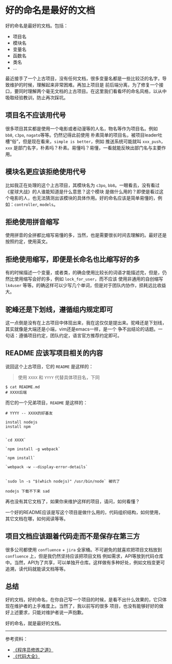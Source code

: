 # 好的命名是最好的文档

好的命名是最好的文档。包括：

- 项目名
- 模块名
- 变量名
- 函数名
- 类名
- ...

最近接手了一个上古项目，没有任何文档，很多变量名都是一些比较泛的名字，导致维护的时候，理解起来非常困难。再加上项目是
前后端分离，为了修复一个接口，要同时理解两个毫无文档的上古项目。在这里我们看看坏的命名风格，以从中吸取经验教训，防止再次踩坑。

## 项目名不应该用代号

很多项目其实都是使用一个电影或者动漫等的人名，物名等作为项目名。例如 `bb8`, `c3po`, `nagato`等等。仍然记得此前使用
朴素简单的项目名，被项目leader吐槽“俗”，但是现在看来，`simple is better`，例如 推送系统可能就叫 `xxx_push`，`xxx`
是部门名字，朴素吗？朴素。易懂吗？易懂，一看就能反映出部门名与主要作用。

## 模块名更应该拒绝使用代号

比如我正在处理的这个上古项目，其模块名为 `c3po`, `bb8`。一眼看去，没有看过《星球大战》的人谁能知道是什么意思？这个模块
是做什么用的？即使是看过这个电影的人，也无法猜测出该模块的具体作用。好的命名应该是简单易懂的，例如：`controller`, `models`。

## 拒绝使用拼音缩写

使用拼音的全拼都比缩写易懂的多，当然，也是需要很长时间去理解的。最好还是按照约定，使用英文。

## 拒绝使用缩写，即便是长命名也比缩写好的多

有的时候描述一个变量，或者类，的确会使用比较长的词语才能描述完，但是，仍然比使用缩写会好的多，例如 `lock_for_user`，而不应该
使用非通用的自创缩写 `lk4user` 等等。的确这样可以少写几个单词，但是对于团队内协作，损耗远比收益大。

## 驼峰还是下划线，遵循组内规定即可

这一点倒是没有在上古项目中体现出来，我在这仅仅是提出来。驼峰还是下划线，其实就像是大端还是小端，vim还是emacs一样，是一个
争不出结论的话题。一句话：遵循项目约定，团队约定，语言官方推荐约定即可。

## README 应该写项目相关的内容

说回这个上古项目，它的 `README` 是这样的：

> 使用 `XXXX` 和 `YYYY` 代替具体项目名，下同

```
$ cat README.md 
# XXXX后端

```

而它的一个兄弟项目，`README` 是这样的：

```
# YYYY -- XXXX的好基友

install nodejs
install npm


`cd XXXX`

`npm install -g webpack`

`npm install`

`webpack -w --display-error-details`


`sudo ln -s "$(which nodejs)" /usr/bin/node` 被坑了

nodejs 下载不下来 sad

```

再也没有其它文档了，如果你来维护这样的项目，请问，如何看懂？

一个好的README应该是写这个项目是做什么用的，代码组织结构，如何使用，其它文档在哪，如何阅读等等。

## 项目文档应该跟着代码走而不是保存在第三方

很多公司都使用 `confluence` + `jira` 全家桶。不可避免的就喜欢把项目文档放到 `confluence` 上，但是我仍然坚持应该把项目文档
例如需求，API等放到代码仓库中。当然，API为了共享，可以单独开仓库。这样做有多种好处，例如文档变更可追溯，读代码就能读文档等等。

## 总结

好的文档，好的命名，在你自己写一个项目的时候，是看不出什么效果的，它只体现在维护者的上手难度上。当然了，我以前写的很多
项目，也没有能够好好的做好上述要求，只能对维护者说一声抱歉。

好的命名，就是最好的文档。

---

参考资料：

- [《程序员修炼之道》](https://book.douban.com/subject/1152111/)
- [《代码大全》](https://book.douban.com/subject/1477390/)
